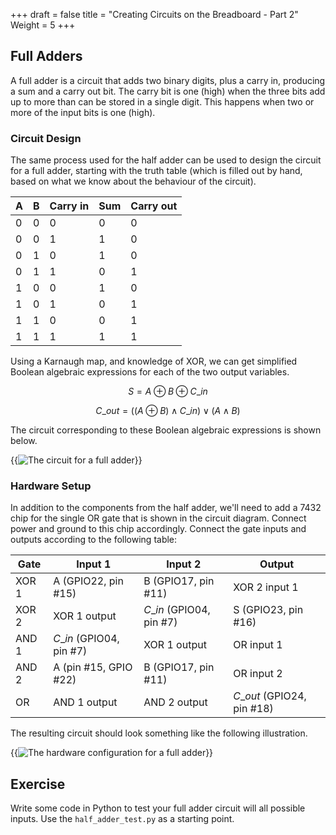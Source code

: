 +++
draft = false
title = "Creating Circuits on the Breadboard - Part 2"
Weight = 5
+++

## Full Adders

A full adder is a circuit that adds two binary digits, plus a carry in, producing a sum and a carry out bit.  The carry bit is one (high) when the three bits add up to more than can be stored in a single digit.  This happens when two or more of the input bits is one (high).

### Circuit Design

The same process used for the half adder can be used to design the circuit for a full adder, starting with the truth table (which is filled out by hand, based on what we know about the behaviour of the circuit).

A | B | Carry in | Sum | Carry out
-------|-------|-------|-------|-------
0 | 0 | 0 | 0 | 0
0 | 0 | 1 | 1 | 0
0 | 1 | 0 | 1 | 0
0 | 1 | 1 | 0 | 1
1 | 0 | 0 | 1 | 0
1 | 0 | 1 | 0 | 1
1 | 1 | 0 | 0 | 1
1 | 1 | 1 | 1 | 1

Using a Karnaugh map, and knowledge of XOR, we can get simplified Boolean algebraic expressions for each of the two output variables.

$$S = A \oplus B \oplus C\_{in}$$

$$C\_{out} = ((A \oplus B) \land C\_{in}) \lor (A \land B)$$

The circuit corresponding to these Boolean algebraic expressions is shown below.

{{<img src="/images/full-adder.png" hidpi="/images/full-adder@2x.png" alt="The circuit for a full adder">}}

### Hardware Setup

In addition to the components from the half adder, we'll need to add a 7432 chip for the single OR gate that is shown in the circuit diagram.  Connect power and ground to this chip accordingly.  Connect the gate inputs and outputs according to the following table:

Gate  | Input 1 | Input 2 | Output
------|---------|---------|-------
XOR 1 | A (GPIO22, pin #15) | B (GPIO17, pin #11) | XOR 2 input 1
XOR 2 | XOR 1 output | $C\_{in}$ (GPIO04, pin #7) | S (GPIO23, pin #16)
AND 1 | $C\_{in}$ (GPIO04, pin #7) | XOR 1 output | OR input 1
AND 2 | A (pin #15, GPIO #22) | B (GPIO17, pin #11) | OR input 2
OR    | AND 1 output | AND 2 output | $C\_{out}$ (GPIO24, pin #18)

The resulting circuit should look something like the following illustration.

{{<img src="/images/FullAdder.png" hidpi="/images/FullAdder@2x.png" alt="The hardware configuration for a full adder" id="full-adder">}}

## Exercise

Write some code in Python to test your full adder circuit will all possible inputs.  Use the `half_adder_test.py` as a starting point.
